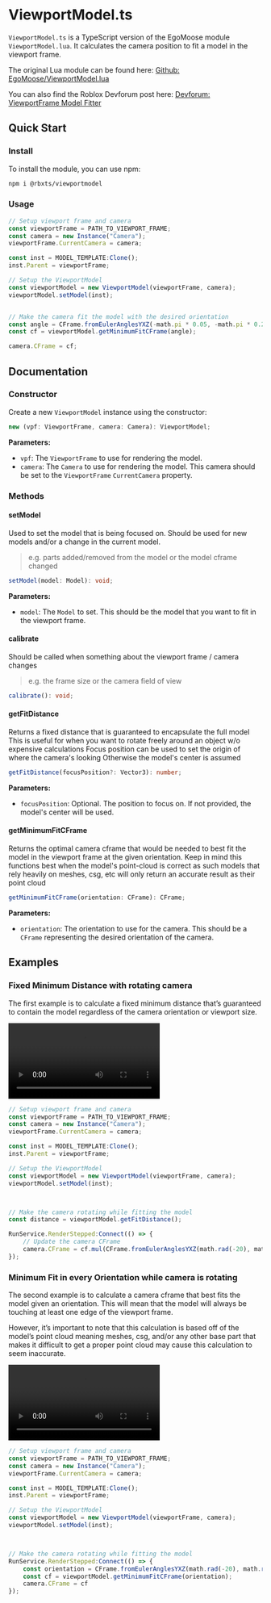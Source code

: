 # ViewportModel.ts

`ViewportModel.ts` is a TypeScript version of the EgoMoose module `ViewportModel.lua`. It calculates the camera position to fit a model in the viewport frame.

The original Lua module can be found here: [Github: EgoMoose/ViewportModel.lua](https://gist.github.com/EgoMoose/2fd62ee98754380f6d839267ffe4f588)

You can also find the Roblox Devforum post here: [Devforum: ViewportFrame Model Fitter](https://devforum.roblox.com/t/viewportframe-model-fitter/1345611/)

## Quick Start

### Install

To install the module, you can use npm:

```bash
npm i @rbxts/viewportmodel
```

### Usage

```typescript
// Setup viewport frame and camera
const viewportFrame = PATH_TO_VIEWPORT_FRAME;
const camera = new Instance("Camera");
viewportFrame.CurrentCamera = camera;

const inst = MODEL_TEMPLATE:Clone();
inst.Parent = viewportFrame;

// Setup the ViewportModel
const viewportModel = new ViewportModel(viewportFrame, camera);
viewportModel.setModel(inst);


// Make the camera fit the model with the desired orientation
const angle = CFrame.fromEulerAnglesYXZ(-math.pi * 0.05, -math.pi * 0.2, 0);
const cf = viewportModel.getMinimumFitCFrame(angle);

camera.CFrame = cf;
```

## Documentation

### Constructor

Create a new `ViewportModel` instance using the constructor:

```typescript
new (vpf: ViewportFrame, camera: Camera): ViewportModel;
```

**Parameters:**

- `vpf`: The `ViewportFrame` to use for rendering the model.
- `camera`: The `Camera` to use for rendering the model. This camera should be set to the `ViewportFrame` `CurrentCamera` property.

### Methods

#### setModel

Used to set the model that is being focused on. Should be used for new models and/or a change in the current model.

> e.g. parts added/removed from the model or the model cframe changed

```typescript
setModel(model: Model): void;
```

**Parameters:**

- `model`: The `Model` to set. This should be the model that you want to fit in the viewport frame.

#### calibrate

Should be called when something about the viewport frame / camera changes

> e.g. the frame size or the camera field of view

```typescript
calibrate(): void;
```

#### getFitDistance

Returns a fixed distance that is guaranteed to encapsulate the full model
This is useful for when you want to rotate freely around an object w/o expensive calculations
Focus position can be used to set the origin of where the camera's looking
Otherwise the model's center is assumed

```typescript
getFitDistance(focusPosition?: Vector3): number;
```

**Parameters:**

- `focusPosition`: Optional. The position to focus on. If not provided, the model's center will be used.

#### getMinimumFitCFrame

Returns the optimal camera cframe that would be needed to best fit the model in the viewport frame at the given orientation.
Keep in mind this functions best when the model's point-cloud is correct as such models that rely heavily on meshes, csg, etc will only return an accurate result as their point cloud

```typescript
getMinimumFitCFrame(orientation: CFrame): CFrame;
```

**Parameters:**

- `orientation`: The orientation to use for the camera. This should be a `CFrame` representing the desired orientation of the camera.

## Examples

### Fixed Minimum Distance with rotating camera

The first example is to calculate a fixed minimum distance that’s guaranteed to contain the model regardless of the camera orientation or viewport size.

<video controls src="https://devforum-uploads.s3.dualstack.us-east-2.amazonaws.com/uploads/original/4X/c/6/a/c6a59ca97bd77cebfd30ace5639911527cb37e04.mp4" title="Title"></video>

```typescript
// Setup viewport frame and camera
const viewportFrame = PATH_TO_VIEWPORT_FRAME;
const camera = new Instance("Camera");
viewportFrame.CurrentCamera = camera;

const inst = MODEL_TEMPLATE:Clone();
inst.Parent = viewportFrame;

// Setup the ViewportModel
const viewportModel = new ViewportModel(viewportFrame, camera);
viewportModel.setModel(inst);



// Make the camera rotating while fitting the model
const distance = viewportModel.getFitDistance();

RunService.RenderStepped:Connect(() => {
    // Update the camera CFrame
    camera.CFrame = cf.mul(CFrame.fromEulerAnglesYXZ(math.rad(-20), math.rad(tick() * 20) % (math.pi * 2), 0).mul(CFrame.new(0, 0, distance)));
});
```

### Minimum Fit in every Orientation while camera is rotating

The second example is to calculate a camera cframe that best fits the model given an orientation. This will mean that the model will always be touching at least one edge of the viewport frame.

However, it’s important to note that this calculation is based off of the model’s point cloud meaning meshes, csg, and/or any other base part that makes it difficult to get a proper point cloud may cause this calculation to seem inaccurate.

<video controls src="https://devforum-uploads.s3.dualstack.us-east-2.amazonaws.com/uploads/original/4X/0/f/4/0f4ca95314f0ec89868587ebb94eb7e4914eb131.mp4" title="Title"></video>

```typescript
// Setup viewport frame and camera
const viewportFrame = PATH_TO_VIEWPORT_FRAME;
const camera = new Instance("Camera");
viewportFrame.CurrentCamera = camera;

const inst = MODEL_TEMPLATE:Clone();
inst.Parent = viewportFrame;

// Setup the ViewportModel
const viewportModel = new ViewportModel(viewportFrame, camera);
viewportModel.setModel(inst);



// Make the camera rotating while fitting the model
RunService.RenderStepped:Connect(() => {
    const orientation = CFrame.fromEulerAnglesYXZ(math.rad(-20), math.rad(tick() * 20) % (math.pi * 2), 0);
    const cf = viewportModel.getMinimumFitCFrame(orientation);
    camera.CFrame = cf
});
```
